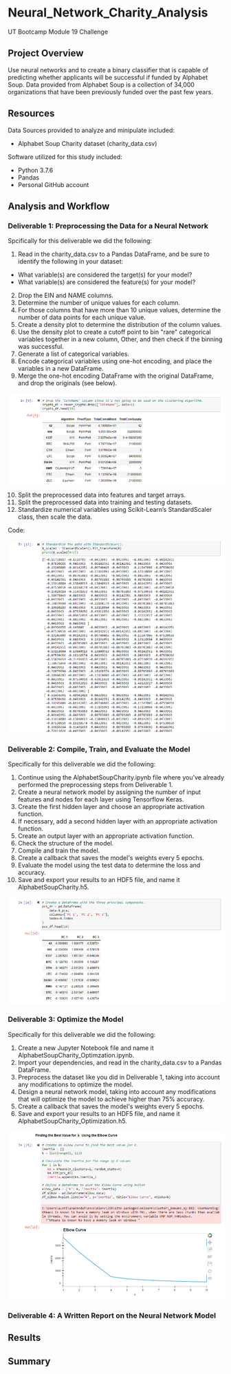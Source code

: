 # Neural_Network_Charity_Analysis

UT Bootcamp Module 19 Challenge

## Project Overview
Use neural networks and to create a binary classifier that is capable of predicting whether applicants will be successful if funded by Alphabet Soup. Data provided from Alphabet Soup is a collection of 34,000 organizations that have been previously funded over the past few years.

## Resources
Data Sources provided to analyze and minipulate included:
- Alphabet Soup Charity dataset (charity_data.csv)

Software utilized for this study included: 
- Python 3.7.6 
- Pandas
- Personal GitHub account

## Analysis and Workflow

### Deliverable 1: Preprocessing the Data for a Neural Network
Spcifically for this deliverable we did the following:
1. Read in the charity_data.csv to a Pandas DataFrame, and be sure to identify the following in your dataset:
  - What variable(s) are considered the target(s) for your model?
  - What variable(s) are considered the feature(s) for your model?
2. Drop the EIN and NAME columns.
3. Determine the number of unique values for each column.
4. For those columns that have more than 10 unique values, determine the number of data points for each unique value.
5. Create a density plot to determine the distribution of the column values.
6. Use the density plot to create a cutoff point to bin "rare" categorical variables together in a new column, Other, and then check if the binning was successful.
7. Generate a list of categorical variables.
8. Encode categorical variables using one-hot encoding, and place the variables in a new DataFrame.
9. Merge the one-hot encoding DataFrame with the original DataFrame, and drop the originals (see below).

![alt text](https://github.com/austin020269/Cryptocurrencies/blob/main/Deli1_1.PNG)

10. Split the preprocessed data into features and target arrays.
11. Split the preprocessed data into training and testing datasets.
12. Standardize numerical variables using Scikit-Learn’s StandardScaler class, then scale the data.

Code:

![alt text](https://github.com/austin020269/Cryptocurrencies/blob/main/Deli1_2.PNG)

### Deliverable 2: Compile, Train, and Evaluate the Model 

Specifically for this deliverable we did the following:
1. Continue using the AlphabetSoupCharity.ipynb file where you’ve already performed the preprocessing steps from Deliverable 1.
2. Create a neural network model by assigning the number of input features and nodes for each layer using Tensorflow Keras.
3. Create the first hidden layer and choose an appropriate activation function.
4. If necessary, add a second hidden layer with an appropriate activation function.
5. Create an output layer with an appropriate activation function.
6. Check the structure of the model.
7. Compile and train the model.
8. Create a callback that saves the model's weights every 5 epochs.
9. Evaluate the model using the test data to determine the loss and accuracy.
10. Save and export your results to an HDF5 file, and name it AlphabetSoupCharity.h5.

![alt text](https://github.com/austin020269/Cryptocurrencies/blob/main/Deli2_1.PNG)

### Deliverable 3: Optimize the Model

Specifically for this deliverable we did the following:
1. Create a new Jupyter Notebook file and name it AlphabetSoupCharity_Optimzation.ipynb.
2. Import your dependencies, and read in the charity_data.csv to a Pandas DataFrame.
3. Preprocess the dataset like you did in Deliverable 1, taking into account any modifications to optimize the model.
4. Design a neural network model, taking into account any modifications that will optimize the model to achieve higher than 75% accuracy.
5. Create a callback that saves the model's weights every 5 epochs.
6. Save and export your results to an HDF5 file, and name it AlphabetSoupCharity_Optimization.h5.

![alt text](https://github.com/austin020269/Cryptocurrencies/blob/main/Deli3_1.PNG)


### Deliverable 4: A Written Report on the Neural Network Model
## Results

## Summary


